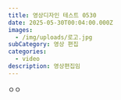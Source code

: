 ```yaml
---
title: 영상디자인 테스트 0530
date: 2025-05-30T00:04:00.000Z
images:
  - /img/uploads/로고.jpg
subCategory: 영상 편집
categories:
  - video
description: 영상편집임
---
```

ㅇㅇ
